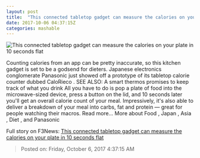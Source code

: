 ```yaml
---
layout: post
title:  "This connected tabletop gadget can measure the calories on your plate in 10 seconds flat"
date: 2017-10-06 04:37:15Z
categories: mashable
---
```


![This connected tabletop gadget can measure the calories on your plate in 10 seconds flat](https://i.amz.mshcdn.com/pl3BgqHTjxrpp3KIpK9VCjApKNQ=/1200x630/2017%2F10%2F06%2F44%2F1b2b309aa4ae421fabe07f75950a9ffe.9878b.jpg)

Counting calories from an app can be pretty inaccurate, so this kitchen gadget is set to be a godsend for dieters. Japanese electronics conglomerate Panasonic just showed off a prototype of its tabletop calorie counter dubbed CaloRieco . SEE ALSO: A smart thermos promises to keep track of what you drink All you have to do is pop a plate of food into the microwave-sized device, press a button on the lid, and 10 seconds later you'll get an overall calorie count of your meal. Impressively, it's also able to deliver a breakdown of your meal into carbs, fat and protein — great for people watching their macros. Read more... More about Food , Japan , Asia , Diet , and Panasonic


Full story on F3News: [This connected tabletop gadget can measure the calories on your plate in 10 seconds flat](http://www.f3nws.com/n/vzBXBH)

> Posted on: Friday, October 6, 2017 4:37:15 AM
